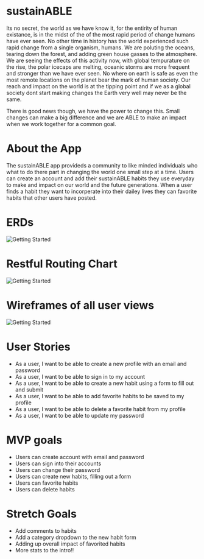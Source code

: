 # sustainABLE 

Its no secret, the world as we have know it, for the entirity of human existance, is in the midst of the of the most rapid period of change humans have ever seen. No other time in history has the world experienced such rapid change from a single organism, humans. We are poluting the oceans, tearing down the forest, and adding green house gasses to the atmosphere. We are seeing the effects of this activity now, with global tempurature on the rise, the polar icecaps are melting, oceanic storms are more frequent and stronger than we have ever seen. No where on earth is safe as even the most remote locations on the planet bear the mark of human society. Our reach and impact on the world is at the tipping point and if we as a global society dont start making changes the Earth very well may never be the same.  

There is good news though, we have the power to change this. Small changes can make a big difference and we are ABLE to make an impact when we work together for a common goal. 

# About the App

The sustainABLE app provideds a community to like minded individuals who what to do there part in changing the world one small step at a time. Users can create an account and add their sustainABLE habits they use everyday to make and impact on our world and the future generations. When a user finds a habit they want to incorperate into their dailey lives they can favorite habits that other users have posted. 

# ERDs

![Getting Started](./imgs/ERD.png)

# Restful Routing Chart

![Getting Started](./imgs/RRC.png)

# Wireframes of all user views

![Getting Started](./imgs/Wireframes.png)

# User Stories

* As a user, I want to be able to create a new profile with an email and password
* As a user, I want to be able to sign in to my account
* As a user, I want to be able to create a new habit using a form to fill out and submit
* As a user, I want to be able to add favorite habits to be saved to my profile
* As a user, I want to be able to delete a favorite habit from my profile
* As a user, I want to be able to update my password

# MVP goals

* Users can create account with email and password
* Users can sign into their accounts
* Users can change their password
* Users can create new habits, filling out a form
* Users can favorite habits
* Users can delete habits

# Stretch Goals

* Add comments to habits
* Add a category dropdown to the new habit form
* Adding up overall impact of favorited habits
* More stats to the intro!!

